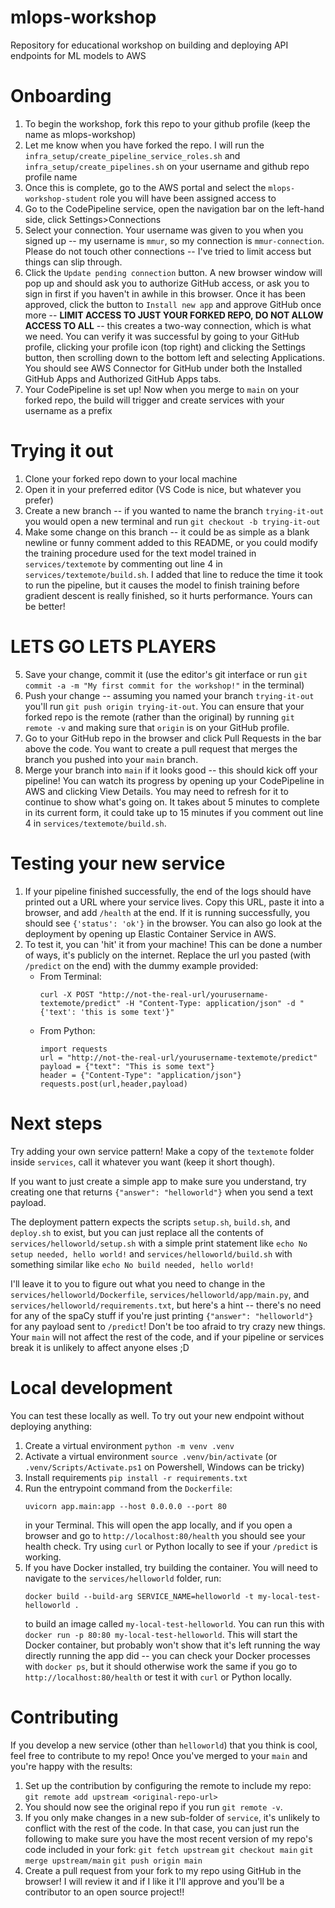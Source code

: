 # mlops-workshop
Repository for educational workshop on building and deploying API endpoints for ML models to AWS

# Onboarding
1. To begin the workshop, fork this repo to your github profile (keep the name as mlops-workshop)
2. Let me know when you have forked the repo. I will run the `infra_setup/create_pipeline_service_roles.sh` and `infra_setup/create_pipelines.sh` on your username and github repo profile name
3. Once this is complete, go to the AWS portal and select the `mlops-workshop-student` role you will have been assigned access to
4. Go to the CodePipeline service, open the navigation bar on the left-hand side, click Settings>Connections
5. Select your connection. Your username was given to you when you signed up -- my username is `mmur`, so my connection is `mmur-connection`. Please do not touch other connections -- I've tried to limit access but things can slip through.
6. Click the `Update pending connection` button. A new browser window will pop up and should ask you to authorize GitHub access, or ask you to sign in first if you haven't in awhile in this browser. Once it has been approved, click the button to `Install new app` and approve GitHub once more -- **LIMIT ACCESS TO JUST YOUR FORKED REPO, DO NOT ALLOW ACCESS TO ALL** -- this creates a two-way connection, which is what we need. You can verify it was successful by going to your GitHub profile, clicking your profile icon (top right) and clicking the Settings button, then scrolling down to the bottom left and selecting Applications. You should see AWS Connector for GitHub under both the Installed GitHub Apps and Authorized GitHub Apps tabs.
7. Your CodePipeline is set up! Now when you merge to `main` on your forked repo, the build will trigger and create services with your username as a prefix

# Trying it out
1. Clone your forked repo down to your local machine
2. Open it in your preferred editor (VS Code is nice, but whatever you prefer)
3. Create a new branch -- if you wanted to name the branch `trying-it-out` you would open a new terminal and run `git checkout -b trying-it-out`
4. Make some change on this branch -- it could be as simple as a blank newline or funny comment added to this README, or you could modify the training procedure used for the text model trained in `services/textemote` by commenting out line 4 in `services/textemote/build.sh`. I added that line to reduce the time it took to run the pipeline, but it causes the model to finish training before gradient descent is really finished, so it hurts performance. Yours can be better!
# LETS GO LETS PLAYERS
5. Save your change, commit it (use the editor's git interface or run `git commit -a -m "My first commit for the workshop!"` in the terminal)
6. Push your change -- assuming you named your branch `trying-it-out` you'll run `git push origin trying-it-out`. You can ensure that your forked repo is the remote (rather than the original) by running `git remote -v` and making sure that `origin` is on your GitHub profile.
7. Go to your GitHub repo in the browser and click Pull Requests in the bar above the code. You want to create a pull request that merges the branch you pushed into your `main` branch.
8. Merge your branch into `main` if it looks good -- this should kick off your pipeline! You can watch its progress by opening up your CodePipeline in AWS and clicking View Details. You may need to refresh for it to continue to show what's going on. It takes about 5 minutes to complete in its current form, it could take up to 15 minutes if you comment out line 4 in `services/textemote/build.sh`.

# Testing your new service
1. If your pipeline finished successfully, the end of the logs should have printed out a URL where your service lives. Copy this URL, paste it into a browser, and add `/health` at the end. If it is running successfully, you should see `{'status': 'ok'}` in the browser. You can also go look at the deployment by opening up Elastic Container Service in AWS.
2. To test it, you can 'hit' it from your machine! This can be done a number of ways, it's publicly on the internet. Replace the url you pasted (with `/predict` on the end) with the dummy example provided:
     - From Terminal:
        ```
        curl -X POST "http://not-the-real-url/yourusername-textemote/predict" -H "Content-Type: application/json" -d "{'text': 'this is some text'}"
        ```
     - From Python:
        ```
        import requests
        url = "http://not-the-real-url/yourusername-textemote/predict"
        payload = {"text": "This is some text"}
        header = {"Content-Type": "application/json"}
        requests.post(url,header,payload)
        ```

# Next steps
Try adding your own service pattern! Make a copy of the `textemote` folder inside `services`, call it whatever you want (keep it short though).

If you want to just create a simple app to make sure you understand, try creating one that returns `{"answer": "helloworld"}` when you send a text payload.

The deployment pattern expects the scripts `setup.sh`, `build.sh`, and `deploy.sh` to exist, but you can just replace all the contents of `services/helloworld/setup.sh` with a simple print statement like `echo No setup needed, hello world!` and `services/helloworld/build.sh` with something similar like `echo No build needed, hello world!`

I'll leave it to you to figure out what you need to change in the `services/helloworld/Dockerfile`, `services/helloworld/app/main.py`, and `services/helloworld/requirements.txt`, but here's a hint -- there's no need for any of the spaCy stuff if you're just printing `{"answer": "helloworld"}` for any payload sent to `/predict`! Don't be too afraid to try crazy new things. Your `main` will not affect the rest of the code, and if your pipeline or services break it is unlikely to affect anyone elses ;D

# Local development
You can test these locally as well. To try out your new endpoint without deploying anything:
1. Create a virtual environment `python -m venv .venv`
2. Activate a virtual environment `source .venv/bin/activate` (or `.venv/Scripts/Activate.ps1` on Powershell, Windows can be tricky)
3. Install requirements `pip install -r requirements.txt`
4. Run the entrypoint command from the `Dockerfile`:
    ```
    uvicorn app.main:app --host 0.0.0.0 --port 80
    ```
    in your Terminal. This will open the app locally, and if you open a browser and go to `http://localhost:80/health` you should see your health check. Try using `curl` or Python locally to see if your `/predict` is working.
5. If you have Docker installed, try building the container. You will need to navigate to the `services/helloworld` folder, run:
    ```
    docker build --build-arg SERVICE_NAME=helloworld -t my-local-test-helloworld .
    ```
    to build an image called `my-local-test-helloworld`. You can run this with `docker run -p 80:80 my-local-test-helloworld`. This will start the Docker container, but probably won't show that it's left running the way directly running the app did -- you can check your Docker processes with `docker ps`, but it should otherwise work the same if you go to `http://localhost:80/health` or test it with `curl` or Python locally.

# Contributing
If you develop a new service (other than `helloworld`) that you think is cool, feel free to contribute to my repo! Once you've merged to your `main` and you're happy with the results:
1. Set up the contribution by configuring the remote to include my repo: `git remote add upstream <original-repo-url>`
2. You should now see the original repo if you run `git remote -v`.
3. If you only make changes in a new sub-folder of `service`, it's unlikely to conflict with the rest of the code. In that case, you can just run the following to make sure you have the most recent version of my repo's code included in your fork:
    `git fetch upstream`
    `git checkout main`
    `git merge upstream/main`
    `git push origin main`
4. Create a pull request from your fork to my repo using GitHub in the browser! I will review it and if I like it I'll approve and you'll be a contributor to an open source project!!